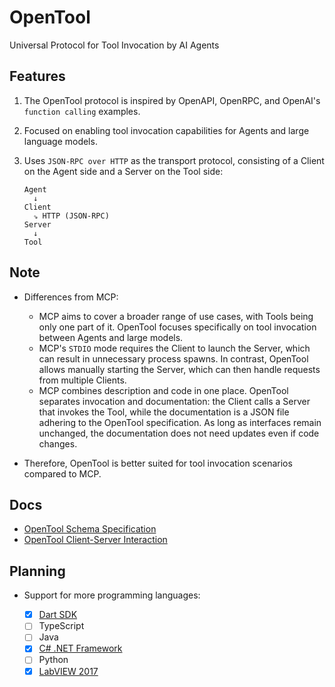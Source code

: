 # OpenTool

Universal Protocol for Tool Invocation by AI Agents

## Features

1. The OpenTool protocol is inspired by OpenAPI, OpenRPC, and OpenAI's `function calling` examples.
2. Focused on enabling tool invocation capabilities for Agents and large language models.
3. Uses `JSON-RPC over HTTP` as the transport protocol, consisting of a Client on the Agent side and a Server on the Tool side:

   ```
   Agent
     ↓
   Client
     ⇘ HTTP (JSON-RPC)
   Server
     ↓
   Tool
   ```

## Note

* Differences from MCP:

  * MCP aims to cover a broader range of use cases, with Tools being only one part of it. OpenTool focuses specifically on tool invocation between Agents and large models.
  * MCP's `STDIO` mode requires the Client to launch the Server, which can result in unnecessary process spawns. In contrast, OpenTool allows manually starting the Server, which can then handle requests from multiple Clients.
  * MCP combines description and code in one place. OpenTool separates invocation and documentation: the Client calls a Server that invokes the Tool, while the documentation is a JSON file adhering to the OpenTool specification. As long as interfaces remain unchanged, the documentation does not need updates even if code changes.

* Therefore, OpenTool is better suited for tool invocation scenarios compared to MCP.

## Docs

* [OpenTool Schema Specification](opentool-specification-en.md)
* [OpenTool Client-Server Interaction](client-server-specification-en.md)

## Planning

* Support for more programming languages:

  * [x] [Dart SDK](https://github.com/opentool-hub/opentool-dart)
  * [ ] TypeScript
  * [ ] Java
  * [x] [C# .NET Framework](https://github.com/opentool-hub/opentool-csharp)
  * [ ] Python
  * [x] [LabVIEW 2017](https://github.com/opentool-hub/opentool-labview)
